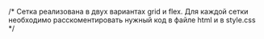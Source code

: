 /* Сетка реализована в двух вариантах grid и flex.
Для каждой сетки необходимо расскоментировать нужный код в файле html и в style.css */

